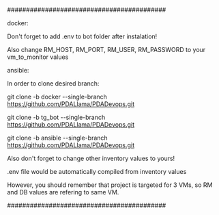##########################################

docker:

Don't forget to add .env to bot folder after instalation!

Also change RM_HOST, RM_PORT, RM_USER, RM_PASSWORD to your vm_to_monitor values

ansible:

In order to clone desired branch:

git clone -b docker --single-branch https://github.com/PDALlama/PDADevops.git

git clone -b tg_bot --single-branch https://github.com/PDALlama/PDADevops.git

git clone -b ansible --single-branch https://github.com/PDALlama/PDADevops.git

Also don't forget to change other inventory values to yours! 

.env file would be automatically compiled from inventory values

However, you should remember that project is targeted for 3 VMs, so RM and DB values are refering to same VM.

##########################################

